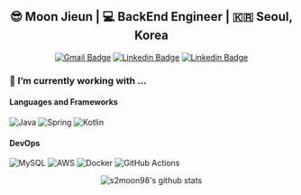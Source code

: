 <div align="center">
  
  ## 😎 Moon Jieun | 💻 BackEnd Engineer | 🇰🇷 Seoul, Korea
  
  [![Gmail Badge](https://img.shields.io/badge/-Gmail-c14438?style=flat-square&logo=Gmail&logoColor=white&link=mailto:s2moon98@gmail.com)](mailto:s2moon98@gmail.com)
  [![Linkedin Badge](https://img.shields.io/badge/-Linkedin-blue?style=flat-square&logo=Linkedin&logoColor=white&link=https://www.linkedin.com/in/s2moon98/)](https://www.linkedin.com/in/s2moon98/)
  [![Linkedin Badge](https://img.shields.io/badge/-velog-black?style=flat-square&link=https://velog.io/@s2moon98)](https://velog.io/@s2moon98)
  
</div>

### 🔭  I’m currently working with ...

#### Languages and Frameworks

![Java](https://img.shields.io/badge/java-%23ED8B00.svg?style=for-the-badge&logo=java&logoColor=white)
![Spring](https://img.shields.io/badge/spring-%236DB33F.svg?style=for-the-badge&logo=spring&logoColor=white)
![Kotlin](https://img.shields.io/badge/kotlin-%230095D5.svg?style=for-the-badge&logo=kotlin&logoColor=white)

#### DevOps

![MySQL](https://img.shields.io/badge/mysql-%2300f.svg?style=for-the-badge&logo=mysql&logoColor=white)
![AWS](https://img.shields.io/badge/AWS-%23FF9900.svg?style=for-the-badge&logo=amazon-aws&logoColor=white)
![Docker](https://img.shields.io/badge/docker-%230db7ed.svg?style=for-the-badge&logo=docker&logoColor=white)
![GitHub Actions](https://img.shields.io/badge/githubactions-%232671E5.svg?style=for-the-badge&logo=githubactions&logoColor=white)

<div align="center">
  
![s2moon98's github stats](https://github-readme-stats.vercel.app/api/?username=s2moon98&show_icons=true&title_color=1F75C8&icon_color=2AA410&text_color=043667&bg_color=ffffff) 

</div>
